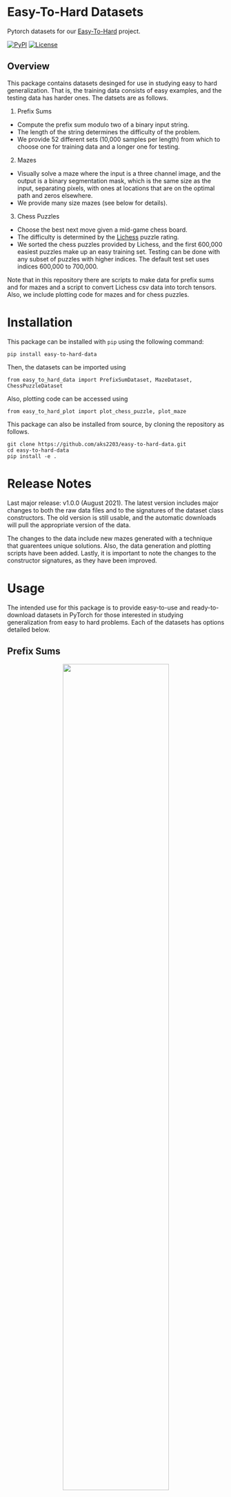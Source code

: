 # Easy-To-Hard Datasets
Pytorch datasets for our [Easy-To-Hard](http://github.com/aks2203/easy-to-hard) project.


[![PyPI](https://img.shields.io/pypi/v/easy-to-hard-data)](https://pypi.org/project/easy-to-hard-data/)
[![License](https://img.shields.io/badge/license-MIT-blue.svg)](https://github.com/aks2203/easy-to-hard-data/blob/main/LICENSE)

## Overview

This package contains datasets desinged for use in studying easy to hard generalization. That is, the training data consists of easy examples, and the testing data has harder ones. The datsets are as follows.

1. Prefix Sums

- Compute the prefix sum modulo two of a binary input string. 
- The length of the string determines the difficulty of the problem.
- We provide 52 different sets (10,000 samples per length) from which to choose one for training data and a longer one for testing.

2. Mazes

- Visually solve a maze where the input is a three channel image, and the output is a binary segmentation mask, which is the same size as the input, separating pixels, with ones at locations that are on the optimal path and zeros elsewhere.
- We provide many size mazes (see below for details).

3. Chess Puzzles
- Choose the best next move given a mid-game chess board.
- The difficulty is determined by the [Lichess](https://lichess.org/training) puzzle rating.
- We sorted the chess puzzles provided by Lichess, and the first 600,000 easiest puzzles make up an easy training set. Testing can be done with any subset of puzzles with higher indices. The default test set uses indices 600,000 to 700,000.

Note that in this repository there are scripts to make data for prefix sums and for mazes and a script to convert Lichess csv data into torch tensors. Also, we include plotting code for mazes and for chess puzzles.

# Installation

This package can be installed with `pip` using the following command:

```pip install easy-to-hard-data```

Then, the datasets can be imported using 

```from easy_to_hard_data import PrefixSumDataset, MazeDataset, ChessPuzzleDataset```

Also, plotting code can be accessed using

```from easy_to_hard_plot import plot_chess_puzzle, plot_maze```

This package can also be installed from source, by cloning the repository as follows.

``` 
git clone https://github.com/aks2203/easy-to-hard-data.git
cd easy-to-hard-data
pip install -e .
```

# Release Notes

Last major release: v1.0.0 (August 2021). The latest version includes major changes to both the raw data files and to the signatures of the dataset class constructors. The old version is still usable, and the automatic downloads will pull the appropriate version of the data.

The changes to the data include new mazes generated with a technique that guarentees unique solutions. Also, the data generation and plotting scripts have been added. Lastly, it is important to note the changes to the constructor signatures, as they have been improved.

# Usage
The intended use for this package is to provide easy-to-use and ready-to-download datasets in PyTorch for those interested in studying generalization from easy to hard problems. Each of the datasets has options detailed below.

## Prefix Sums

<p align='center'>
  <img width='70%' src='https://aks2203.github.io/easy-to-hard-data/prefix_sum_example.png'/>
</p>

For each sequence length, we provide a set of 10,000 input/output pairs. The `__init__` method has the following signature:

```
PrefixSumDataset(self, root: str, num_bits: int = 32, download: bool = True)
```

The `root` argument must be provided and determines where the data is or to where it will be downloaded if it does not already exist at that location. The `num_bits` arument determines the length of the input sequences, and therefore the difficulty of the problem. The default value is 32, but the avaialable options are 16 through 64 as well as 72, 128, 256, and 512. Finally, the `download` argument sets whether to download the data.

## Mazes

<p align='center'>
  <img width='25%' src='https://aks2203.github.io/easy-to-hard-data/maze_example_15.png'/>
</p>
<p align='center'>
  <img width='65%' src='https://aks2203.github.io/easy-to-hard-data/maze_example_33.png'/>
</p>

For sizes in {9, 11, 13, 15, 17} we have 50,000 training examples and 10,000 testing examples. For the larger sizes {19, 21, 23, 25, 27, 29, 31, 33, 35, 37, 59}, we provide 1,000 testing mazes each. The mazes shown above are examples of sizes 15 (top) and 33 (bottom). The `__init__` method has the following signature:

```
MazeDataset(self, root: str, train: bool = True, size: int = 9, transform: Optional[Callable] = None, download: bool = True)
```

The `root` argument must be provided and determines where the data is or to where it will be downloaded if it does not already exist at that location. The `train` arument distiguishes between the training and testing sets. The `size` arument sets the size (one of the integers listed above). The `transform` argument allows you to pass in a torchvision transform like random cropping. Finally, the `download` argument sets whether to download the data.

## Chess Puzzles

<p align='center'>
  <img width='40%' src='https://aks2203.github.io/easy-to-hard-data/chess_input_example.png'/>
  <img width='40%' src='https://aks2203.github.io/easy-to-hard-data/chess_target_example.png'/>
</p>

We compiled a dataset from Lichess's puzzles database. We provide a set of about 1.5M input/output pairs sorted by dificulty rating. The `__init__` method has the following signature:

```
ChessPuzzleDataset(root: str, train: bool = True, idx_start: int = None, idx_end: int = None, who_moves: bool = True, download: bool = True)
```

The `root` argument must be provided and determines where the data is or to where it will be downloaded if it does not already exist at that location. The `train` arument distiguishes between the training and testing sets. The `idx_start` and `idx_end` aruments are an alternative to `train` and can be used to manually choose the indices in the sorted data to use. The `who_moves` argument returns a boolean, where True indicates that black moves next, and False indicates that white moves next. Finally, the `download` argument sets whether to download the data.

The automatic download will also retrieve a file containing the rating of each chess puzzle. This file is not used by any of the functions/methods in this code, but it is available to be read/used by anyone interested. The indices match the other tensors downloaded.

## Example

To make two prefix-sum dataloaders, one with training (32 bits) and one with testing (40 bits) data, we provide the following example.

```
from easy_to_hard_data import PrefixSumDataset
import torch.utils.data as data

train_data = PrefixSumDataset("./data", num_bits=32, download=True)
test_data = PrefixSumDataset("./data", num_bits=40, download=True)

trainloader = data.DataLoader(train_data, batch_size=200, shuffle=True)
testloader = data.DataLoader(test_data, batch_size=200, shuffle=False)
```

## Contributing

If you have improvements or find bugs, feel free to open issues.

## Citing Our Work

If you find this code helpful and use these datasets, please consider citing our work.

```
@misc{schwarzschild2021learn,
      title={Can You Learn an Algorithm? Generalizing from Easy to Hard Problems with Recurrent Networks}, 
      author={Avi Schwarzschild and Eitan Borgnia and Arjun Gupta and Furong Huang and Uzi Vishkin and Micah Goldblum and Tom Goldstein},
      year={2021},
      eprint={2106.04537},
      archivePrefix={arXiv},
      primaryClass={cs.LG}
}
```
